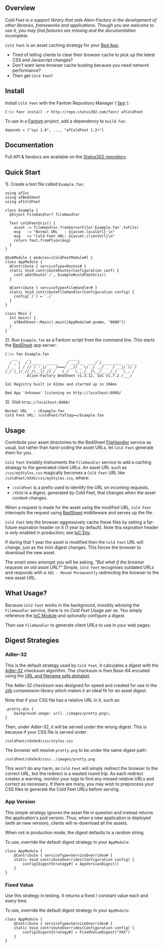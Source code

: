 ## Overview 

*Cold Feet is a support library that aids Alien-Factory in the development of other libraries, frameworks and applications. Though you are welcome to use it, you may find features are missing and the documentation incomplete.*

`Cold Feet` is an asset caching strategy for your [Bed App](http://www.fantomfactory.org/pods/afBedSheet).

- Tired of telling clients to clear their browser cache to pick up the latest CSS and Javascript changes?
- Don't want lame browser cache busting because you need network performance?
- Then get `Cold Feet`!

## Install 

Install `Cold Feet` with the Fantom Repository Manager ( [fanr](http://fantom.org/doc/docFanr/Tool.html#install) ):

    C:\> fanr install -r http://repo.status302.com/fanr/ afColdFeet

To use in a [Fantom](http://fantom.org/) project, add a dependency to `build.fan`:

    depends = ["sys 1.0", ..., "afColdFeet 1.2+"]

## Documentation 

Full API & fandocs are available on the [Status302 repository](http://repo.status302.com/doc/afColdFeet/).

## Quick Start 

1). Create a text file called `Example.fan`:

```
using afIoc
using afBedSheet
using afColdFeet

class Example {
  @Inject FileHandler? fileHandler

  Text coldFeetUris() {
    asset := fileHandler.fromServerFile(`Example.fan`.toFile)
    msg   := "Normal URL   : ${asset.localUrl} \n"
    msg   += "Cold Feet URL: ${asset.clientUrl}\n"
    return Text.fromPlain(msg)
  }
}

@SubModule { modules=[ColdFeetModule#] }
class AppModule {
  @Contribute { serviceType=Routes# }
  static Void contributeRoutes(Configuration conf) {
    conf.add(Route(`/`, Example#coldFeetUris))
  }

  @Contribute { serviceType=FileHandler# }
  static Void contributeFileHandler(Configuration config) {
    config[`/`] = `./`
  }
}

class Main {
  Int main() {
    afBedSheet::Main().main([AppModule#.qname, "8080"])
  }
}
```

2). Run `Example.fan` as a Fantom script from the command line. This starts the [BedSheet](http://www.fantomfactory.org/pods/afBedSheet) app server:

```
C:\> fan Example.fan
   ___    __                 _____        _
  / _ |  / /_____  _____    / ___/__  ___/ /_________  __ __
 / _  | / // / -_|/ _  /===/ __// _ \/ _/ __/ _  / __|/ // /
/_/ |_|/_//_/\__|/_//_/   /_/   \_,_/__/\__/____/_/   \_, /
          Alien-Factory BedSheet v1.3.12, IoC v1.7.2 /___/

IoC Registry built in 612ms and started up in 104ms

Bed App 'Unknown' listening on http://localhost:8080/
```

3). Visit `http://localhost:8080/`

```
Normal URL   : /Example.fan
Cold Feet URL: /coldFeet/YaT3ag==/Example.fan
```

## Usage 

Contribute your asset directories to the BedSheet [FileHandler](http://repo.status302.com/doc/afBedSheet/FileHandler.html) service as usual, but rather than hard-coding the asset URLs, let `Cold Feet` generate them for you.

`Cold Feet` invisibly instruments the `FileHandler` service to add a caching strategy to the generated client URLs. An asset URL such as ``/css/myStyles.css`` magically becomes a `Cold Feet` URL like ``/coldFeet/XXXX/css/myStyles.css``, where:

- `/coldFeet` is a prefix used to identify the URL on incoming requests.
- `/XXXX` is a digest, generated by Cold Feet, that changes when the asset content changes.

When a request is made for the asset using the modified URL, `Cold Feet` intercepts the request using [BedSheet](http://www.fantomfactory.org/pods/afBedSheet) middleware and serves up the file.

`Cold Feet` lets the browser aggressively cache these files by setting a far-future expiration header on it (1 year by default). Note this expiration header is only enabled in production; see [IoC Env](http://www.fantomfactory.org/pods/IocEnv).

If during that 1 year the asset is modified then the `Cold Feet` URL will change, just as the `XXXX` digest changes. This forces the browser to download the new asset.

The smart ones amongst you will be asking, *"But what if the browser requests an old asset URL?"* Simple, `Cold Feet` recognises outdated URLs and responds with a `301 - Moved Permanently` redirecting the browser to the new asset URL.

## What Usage? 

Because `Cold Feet` works in the background, invisibly advising the `FileHandler` service, there is no *Cold Feet Usage* per se. You simply reference the [IoC Module](http://www.fantomfactory.org/pods/afIoc) and optionally configure a digest.

Then use `FileHandler` to generate client URLs to use in your web pages.

## Digest Strategies 

### Adler-32 

This is the default strategy used by `Cold Feet`. It calculates a digest with the [Adler-32](http://en.wikipedia.org/wiki/Adler32) checksum algorithm. The checksum is then Base-64 encoded using the [URL and filename safe alphabet](http://tools.ietf.org/html/rfc4648#section-5).

The Adler-32 checksum was designed for speed and created for use in the [zlib](http://en.wikipedia.org/wiki/Zlib) compression library which makes it an ideal fit for an asset digest.

Note that if your CSS file has a relative URL in it, such as:

    .pretty-div {
        background-image: url(../images/pretty.png);
    }

Then, under Adler-32, it will be served under the wrong digest. This is because if your CSS file is served under:

    /coldFeet/x9x9x9/css/styles.css

The browser will resolve `pretty.png` to be under the same digest path:

    /coldFeet/x9x9x9/css/../images/pretty.png

This won't do any harm, as `Cold Feet` will simply redirect the browser to the correct URL, but the redirect is a wasted round trip. As each redirect creates a warning, monitor your logs to find any missed relative URLs and correct as necessary. If there are many, you may wish to preprocess your CSS files to generate the Cold Feet URLs before serving.

### App Version 

This simple strategy ignores the asset file in question and instead returns the application's pod version. Thus, when a new application is deployed (with an new version), clients will re-download all the assets.

When not in production mode, the digest defaults to a random string.

To use, override the default digest strategy in your `AppModule`:

```
class AppModule {
    @Contribute { serviceType=ServiceOverrides# }
    static Void contributeOverrides(Configuration config) {
        config[DigestStrategy#] = AppVersionDigest()
    }
}
```

### Fixed Value 

Use this strategy in testing. It returns a fixed / constant value each and every time.

To use, override the default digest strategy in your `AppModule`:

```
class AppModule {
    @Contribute { serviceType=ServiceOverrides# }
    static Void contributeOverrides(Configuration config) {
        config[DigestStrategy#] = FixedValueDigest("XXX")
    }
}
```

